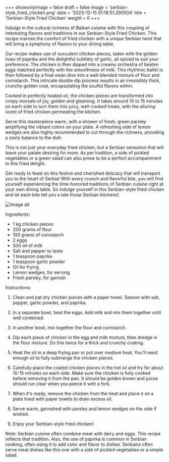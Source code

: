 +++ 
showonlyimage = false 
draft = false 
image = 'serbian-style_fried_chicken.png'
date = '2023-12-15 01:18:51.290504' 
title = 'Serbian-Style Fried Chicken' 
weight = 0
+++ 

<!--more-->

 
Indulge in the cultural richness of Balkan cuisine with this coupling of interesting flavors and traditions in our Serbian-Style Fried Chicken. This recipe marries the comfort of fried chicken with a unique Serbian twist that will bring a symphony of flavors to your dining table.

Our recipe makes use of succulent chicken pieces, laden with the golden hues of paprika and the delightful subtlety of garlic, all spiced to suit your preference. The chicken is then dipped into a creamy orchestra of beaten eggs matched perfectly with the smoothness of milk. This rhythmic ballet is then followed by a final swan dive into a well-blended mixture of flour and cornstarch. This intricate double dip process results in an irresistibly thick, crunchy golden coat, encapsulating the soulful flavors within.

Cooked in perfectly heated oil, the chicken pieces are transformed into crispy morsels of joy, golden and gleaming. It takes around 10 to 15 minutes on each side to turn them into juicy, well-cooked treats, with the alluring scent of fried chicken permeating the kitchen.

Serve this masterpiece warm, with a shower of fresh, green parsley amplifying the vibrant colors on your plate. A refreshing side of lemon wedges are also highly recommended to cut through the richness, providing a zesty balance to the dish.

This is not just your everyday fried chicken, but a Serbian sensation that will leave your palate desiring for more. As per tradition, a side of pickled vegetables or a green salad can also prove to be a perfect accompaniment to this fried delight.

Get ready to feast on this festive and cherished delicacy that will transport you to the heart of Serbia! With every crunch and flavorful bite, you will find yourself experiencing the time-honored traditions of Serbian cuisine right at your own dining table. So indulge yourself in this Serbian-style fried chicken and let each bite tell you a tale those Serbian kitchens! 

![Image alt](/serbian-style_fried_chicken.png '300px')

Ingredients: 

- 1 kg chicken pieces
- 200 grams of flour
- 100 grams of cornstarch
- 2 eggs 
- 500 ml of milk 
- Salt and pepper to taste
- 1 teaspoon paprika
- 1 teaspoon garlic powder
- Oil for frying 
- Lemon wedges, for serving 
- Fresh parsley, for garnish

Instructions:

1. Clean and pat dry chicken pieces with a paper towel. Season with salt, pepper, garlic powder, and paprika.

2. In a separate bowl, beat the eggs. Add milk and mix them together until well combined.

3. In another bowl, mix together the flour and cornstarch.

4. Dip each piece of chicken in the egg and milk mixture, then dredge in the flour mixture. Do this twice for a thick and crunchy coating.

5. Heat the oil in a deep frying pan or pot over medium heat. You'll need enough oil to fully submerge the chicken pieces.

6. Carefully place the coated chicken pieces in the hot oil and fry for about 10-15 minutes on each side. Make sure the chicken is fully cooked before removing it from the pan. It should be golden brown and juices should run clear when you pierce it with a fork.

7. When it's ready, remove the chicken from the heat and place it on a plate lined with paper towels to drain excess oil.

8. Serve warm, garnished with parsley and lemon wedges on the side if wished.

9. Enjoy your Serbian-style fried chicken!

Note: Serbian cuisine often combine meat with dairy and eggs. This recipe reflects that tradition. Also, the use of paprika is common in Serbian cooking, often using it to add color and flavor to dishes. Serbians often serve meat dishes like this one with a side of pickled vegetables or a simple salad.